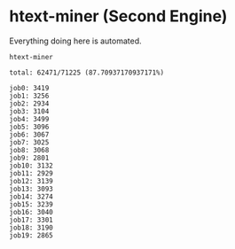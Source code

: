 # htext-miner (Second Engine)

Everything doing here is automated.

```
htext-miner

total: 62471/71225 (87.70937170937171%)

job0: 3419
job1: 3256
job2: 2934
job3: 3104
job4: 3499
job5: 3096
job6: 3067
job7: 3025
job8: 3068
job9: 2801
job10: 3132
job11: 2929
job12: 3139
job13: 3093
job14: 3274
job15: 3239
job16: 3040
job17: 3301
job18: 3190
job19: 2865
```